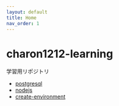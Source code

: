 ```yaml
---
layout: default
title: Home
nav_order: 1
---
```


# charon1212-learning

学習用リポジトリ

- [postgresql](./01_postgresql/postgres.md)
- [nodejs](./03_nodejs/nodejs.md)
- [create-environment](./a1_create-environment/create-environment.md)
